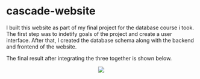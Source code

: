 # cascade-website

I built this website as part of my final project for the database course i took. The first step was to indetify goals of the project and create a user interface. After that, I created the database schema along with the backend and frontend of the website.

The final result after integrating the three together is shown below.

<p align="center"><img src="https://github.com/ahmed-dys99/cascade-website/blob/main/demo.gif"></p>
